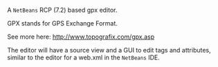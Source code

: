 A `NetBeans` RCP (7.2) based gpx editor.

GPX stands for GPS Exchange Format.

See more here: http://www.topografix.com/gpx.asp

The editor will have a source view and a GUI to edit tags and attributes, similar to the editor for a web.xml in the `NetBeans` IDE.